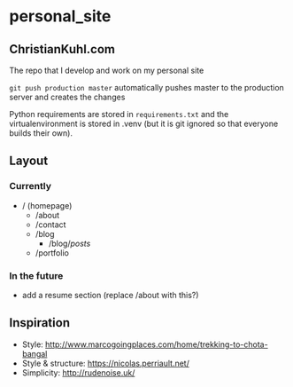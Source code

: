 # personal_site
## ChristianKuhl.com
The repo that I develop and work on my personal site

`git push production master` automatically pushes master to the production
server and creates the changes

Python requirements are stored in `requirements.txt` and the virtualenvironment is stored in .venv (but it is git ignored so that everyone builds their own).

## Layout
### Currently
* / (homepage)
    * /about
    * /contact
    * /blog
        * /blog/*posts*
    * /portfolio

### In the future
* add a resume section (replace /about with this?)

## Inspiration
* Style: http://www.marcogoingplaces.com/home/trekking-to-chota-bangal
* Style & structure: https://nicolas.perriault.net/
* Simplicity: http://rudenoise.uk/
